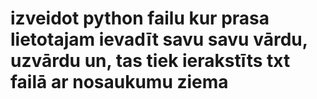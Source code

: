 # izveidot python failu kur prasa lietotajam ievadīt savu savu vārdu, uzvārdu un, tas tiek ierakstīts txt failā ar nosaukumu ziema
